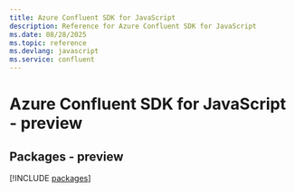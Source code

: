 ```yaml
---
title: Azure Confluent SDK for JavaScript
description: Reference for Azure Confluent SDK for JavaScript
ms.date: 08/28/2025
ms.topic: reference
ms.devlang: javascript
ms.service: confluent
---
```

# Azure Confluent SDK for JavaScript - preview
## Packages - preview
[!INCLUDE [packages](confluent-index.md)]
